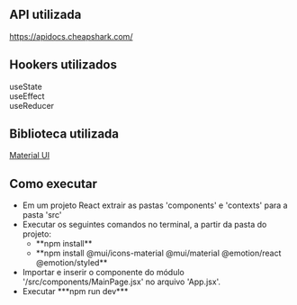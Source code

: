 ## API utilizada
https://apidocs.cheapshark.com/

## Hookers utilizados
useState<br>
useEffect<br>
useReducer

## Biblioteca utilizada
[Material UI](https://mui.com/material-ui/)

## Como executar
<ul>
  <li>Em um projeto React extrair as pastas 'components' e 'contexts' para a pasta 'src'</li>
  <li>Executar os seguintes comandos no terminal, a partir da pasta do projeto:
    <ul>
      <li> **npm install** </li>
      <li> **npm install @mui/icons-material @mui/material @emotion/react @emotion/styled** </li>
    </ul>
  </li>
  <li>Importar e inserir o componente do módulo '/src/components/MainPage.jsx' no arquivo 'App.jsx'.</li>
  <li>Executar ***npm run dev*** </li>
</ul>
